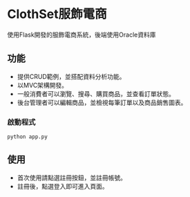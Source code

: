 # ClothSet服飾電商


使用Flask開發的服飾電商系統，後端使用Oracle資料庫
<br>

## 功能
- 提供CRUD範例，並搭配資料分析功能。
- 以MVC架構開發。
- 一般消費者可以瀏覽、搜尋、購買商品，並查看訂單狀態。
- 後台管理者可以編輯商品，並檢視每筆訂單以及商品銷售圖表。


###  啟動程式
```python=
python app.py
```

## 使用
- 首次使用請點選註冊按鈕，並註冊帳號。
- 註冊後，點選登入即可進入頁面。
